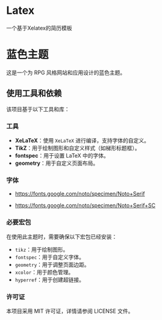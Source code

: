 # Latex
一个基于Xelatex的简历模板
# 蓝色主题

这是一个为 RPG 风格网站和应用设计的蓝色主题。

## 使用工具和依赖

该项目基于以下工具和库：

### 工具

- **XeLaTeX**：使用 `XeLaTeX` 进行编译，支持字体的自定义。
- **TikZ**：用于绘制图形和自定义样式（如梯形标题框）。
- **fontspec**：用于设置 LaTeX 中的字体。
- **geometry**：用于自定义页面布局。

### 字体

- https://fonts.google.com/noto/specimen/Noto+Serif

- https://fonts.google.com/noto/specimen/Noto+Serif+SC

### 必要宏包

在使用此主题时，需要确保以下宏包已经安装：

- `tikz`：用于绘制图形。
- `fontspec`：用于自定义字体。
- `geometry`：用于调整页面边距。
- `xcolor`：用于颜色管理。
- `hyperref`：用于创建超链接。
### 许可证
本项目采用 MIT 许可证，详情请参阅 LICENSE 文件。




